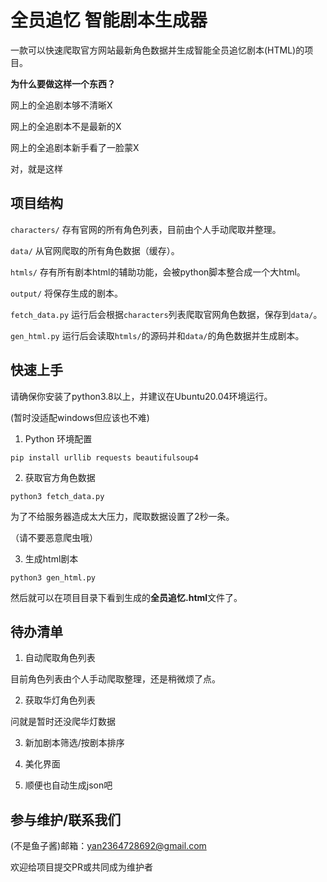 # 全员追忆 智能剧本生成器
一款可以快速爬取官方网站最新角色数据并生成智能全员追忆剧本(HTML)的项目。

**为什么要做这样一个东西？**

网上的全追剧本够不清晰X

网上的全追剧本不是最新的X

网上的全追剧本新手看了一脸蒙X

对，就是这样

## 项目结构
`characters/` 存有官网的所有角色列表，目前由个人手动爬取并整理。

`data/` 从官网爬取的所有角色数据（缓存）。

`htmls/` 存有所有剧本html的辅助功能，会被python脚本整合成一个大html。

`output/` 将保存生成的剧本。

`fetch_data.py` 运行后会根据`characters`列表爬取官网角色数据，保存到`data/`。

`gen_html.py` 运行后会读取`htmls/`的源码并和`data/`的角色数据并生成剧本。


## 快速上手
请确保你安装了python3.8以上，并建议在Ubuntu20.04环境运行。

(暂时没适配windows但应该也不难)

1. Python 环境配置
```
pip install urllib requests beautifulsoup4
```

2. 获取官方角色数据
```
python3 fetch_data.py
```
为了不给服务器造成太大压力，爬取数据设置了2秒一条。

（请不要恶意爬虫哦）

3. 生成html剧本
```
python3 gen_html.py
```
然后就可以在项目目录下看到生成的**全员追忆.html**文件了。


## 待办清单
1. 自动爬取角色列表

目前角色列表由个人手动爬取整理，还是稍微烦了点。

2. 获取华灯角色列表

问就是暂时还没爬华灯数据

3. 新加剧本筛选/按剧本排序

4. 美化界面

5. 顺便也自动生成json吧

## 参与维护/联系我们

(不是鱼子酱)邮箱：yan2364728692@gmail.com

欢迎给项目提交PR或共同成为维护者

